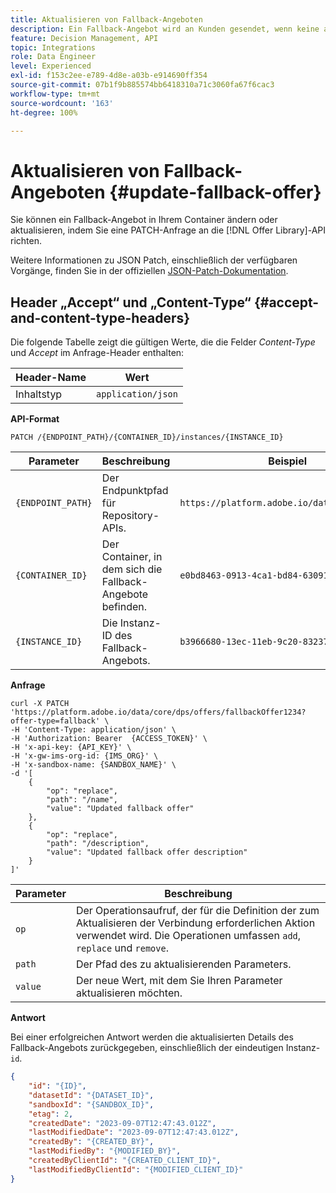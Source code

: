 ```yaml
---
title: Aktualisieren von Fallback-Angeboten
description: Ein Fallback-Angebot wird an Kunden gesendet, wenn keine anderen Angebote für sie geeignet sind.
feature: Decision Management, API
topic: Integrations
role: Data Engineer
level: Experienced
exl-id: f153c2ee-e789-4d8e-a03b-e914690ff354
source-git-commit: 07b1f9b885574bb6418310a71c3060fa67f6cac3
workflow-type: tm+mt
source-wordcount: '163'
ht-degree: 100%

---
```


# Aktualisieren von Fallback-Angeboten {#update-fallback-offer}

Sie können ein Fallback-Angebot in Ihrem Container ändern oder aktualisieren, indem Sie eine PATCH-Anfrage an die [!DNL Offer Library]-API richten.

Weitere Informationen zu JSON Patch, einschließlich der verfügbaren Vorgänge, finden Sie in der offiziellen [JSON-Patch-Dokumentation](https://jsonpatch.com/).

## Header „Accept“ und „Content-Type“ {#accept-and-content-type-headers}

Die folgende Tabelle zeigt die gültigen Werte, die die Felder *Content-Type* und *Accept* im Anfrage-Header enthalten:

| Header-Name | Wert |
| ----------- | ----- |
| Inhaltstyp | `application/json` |

**API-Format**

```http
PATCH /{ENDPOINT_PATH}/{CONTAINER_ID}/instances/{INSTANCE_ID}
```

| Parameter | Beschreibung | Beispiel |
| --------- | ----------- | ------- |
| `{ENDPOINT_PATH}` | Der Endpunktpfad für Repository-APIs. | `https://platform.adobe.io/data/core/xcore/` |
| `{CONTAINER_ID}` | Der Container, in dem sich die Fallback-Angebote befinden. | `e0bd8463-0913-4ca1-bd84-6309134ca1f6` |
| `{INSTANCE_ID}` | Die Instanz-ID des Fallback-Angebots. | `b3966680-13ec-11eb-9c20-8323709cfc65` |

**Anfrage**

```shell
curl -X PATCH 'https://platform.adobe.io/data/core/dps/offers/fallbackOffer1234?offer-type=fallback' \
-H 'Content-Type: application/json' \
-H 'Authorization: Bearer  {ACCESS_TOKEN}' \
-H 'x-api-key: {API_KEY}' \
-H 'x-gw-ims-org-id: {IMS_ORG}' \
-H 'x-sandbox-name: {SANDBOX_NAME}' \
-d '[
    {
        "op": "replace",
        "path": "/name",
        "value": "Updated fallback offer"
    },
    {
        "op": "replace",
        "path": "/description",
        "value": "Updated fallback offer description"
    }
]'
```

| Parameter | Beschreibung |
| --------- | ----------- |
| `op` | Der Operationsaufruf, der für die Definition der zum Aktualisieren der Verbindung erforderlichen Aktion verwendet wird. Die Operationen umfassen `add`, `replace` und `remove`. |
| `path` | Der Pfad des zu aktualisierenden Parameters. |
| `value` | Der neue Wert, mit dem Sie Ihren Parameter aktualisieren möchten. |

**Antwort**

Bei einer erfolgreichen Antwort werden die aktualisierten Details des Fallback-Angebots zurückgegeben, einschließlich der eindeutigen Instanz-`id`.

```json
{
    "id": "{ID}",
    "datasetId": "{DATASET_ID}",
    "sandboxId": "{SANDBOX_ID}",
    "etag": 2,
    "createdDate": "2023-09-07T12:47:43.012Z",
    "lastModifiedDate": "2023-09-07T12:47:43.012Z",
    "createdBy": "{CREATED_BY}",
    "lastModifiedBy": "{MODIFIED_BY}",
    "createdByClientId": "{CREATED_CLIENT_ID}",
    "lastModifiedByClientId": "{MODIFIED_CLIENT_ID}"
}
```

